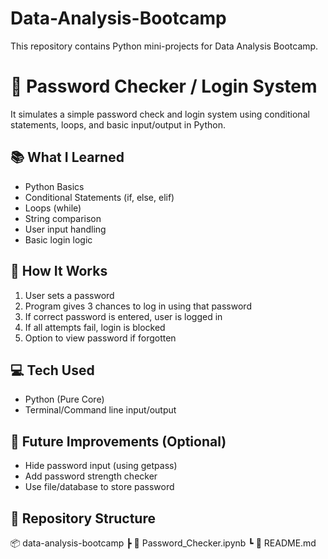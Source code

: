 # Data-Analysis-Bootcamp

This repository contains Python mini-projects for Data Analysis Bootcamp.

# 🔐 Password Checker / Login System
 
It simulates a simple password check and login system using conditional statements, loops, and basic input/output in Python.

## 📚 What I Learned

- Python Basics
- Conditional Statements (if, else, elif)
- Loops (while)
- String comparison
- User input handling
- Basic login logic

## 🚀 How It Works

1. User sets a password
2. Program gives 3 chances to log in using that password
3. If correct password is entered, user is logged in
4. If all attempts fail, login is blocked
5. Option to view password if forgotten

## 💻 Tech Used

- Python (Pure Core)
- Terminal/Command line input/output

## 🧠 Future Improvements (Optional)

- Hide password input (using getpass)
- Add password strength checker
- Use file/database to store password

## 📂 Repository Structure

📦 data-analysis-bootcamp
 ┣ 📄 Password_Checker.ipynb
 ┗ 📄 README.md
